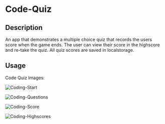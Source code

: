 # Code-Quiz

## Description

An app that demonstrates a multiple choice quiz that records the users score when the game ends. The user can view their score in the highscore and re-take the quiz. All quiz scores are saved in localstorage.


## Usage
Code Quiz Images:

![Coding-Start](https://user-images.githubusercontent.com/62404086/80893361-8dc18e00-8c86-11ea-90bb-12796489f42e.JPG)

![Coding-Questions](https://user-images.githubusercontent.com/62404086/80893362-9023e800-8c86-11ea-975d-dbffd7713d22.JPG)

![Coding-Score](https://user-images.githubusercontent.com/62404086/80893365-90bc7e80-8c86-11ea-8532-ae31cc88e991.JPG)

![Coding-Highscores](https://user-images.githubusercontent.com/62404086/80893367-91551500-8c86-11ea-9d41-ed534264fef7.JPG)
